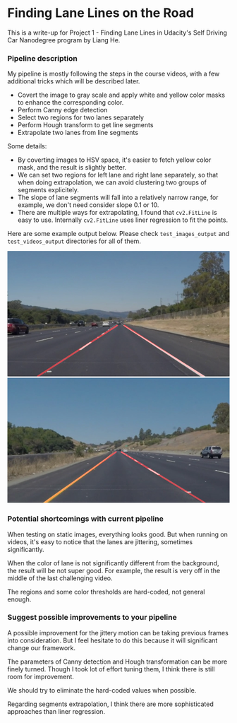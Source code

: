 # **Finding Lane Lines on the Road** 

This is a write-up for Project 1 - Finding Lane Lines in Udacity's Self Driving Car Nanodegree program by Liang He.

### Pipeline description

My pipeline is mostly following the steps in the course videos, with a few additional tricks which will be described later.

* Covert the image to gray scale and apply white and yellow color masks to enhance the corresponding color.
* Perform Canny edge detection
* Select two regions for two lanes separately
* Perform Hough transform to get line segments
* Extrapolate two lanes from line segments

Some details:

* By coverting images to HSV space, it's easier to fetch yellow color mask, and the result is slightly better.
* We can set two regions for left lane and right lane separately, so that when doing extrapolation, we can avoid clustering two groups of segments explicitely.
* The slope of lane segments will fall into a relatively narrow range, for example, we don't need consider slope 0.1 or 10.
* There are multiple ways for extrapolating, I found that `cv2.FitLine` is easy to use. Internally `cv2.FitLine` uses liner regression to fit the points.

Here are some example output below. Please check `test_images_output` and `test_videos_output` directories for all of them.

[solidWhiteRight]: ./test_images_output/solidWhiteRight.jpg "solidWhiteRight"
[solidYellowCurve]: ./test_images_output/solidYellowCurve.jpg "solidYellowCurve"

![alt text][solidWhiteRight]
![alt text][solidYellowCurve]

### Potential shortcomings with current pipeline

When testing on static images, everything looks good. But when running on videos, it's easy to notice that the lanes are jittering, sometimes significantly.

When the color of lane is not significantly different from the background, the result will be not super good. For example, the result is very off in the middle of the last challenging video. 

The regions and some color thresholds are hard-coded, not general enough.

### Suggest possible improvements to your pipeline

A possible improvement for the jittery motion can be taking previous frames into consideration. But I feel hesitate to do this because it will significant change our framework.

The parameters of Canny detection and Hough transformation can be more finely turned. Though I took lot of effort tuning them, I think there is still room for improvement.

We should try to eliminate the hard-coded values when possible.

Regarding segments extrapolation, I think there are more sophisticated approaches than liner regression.

